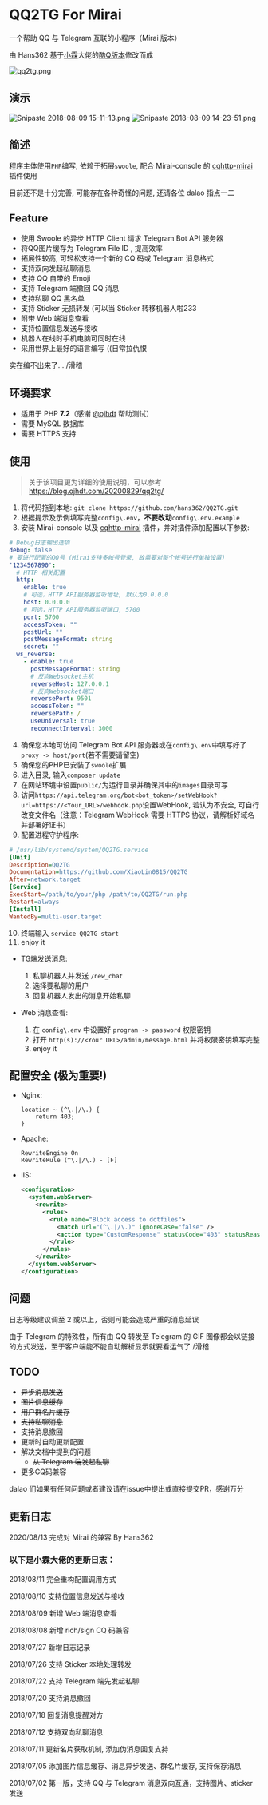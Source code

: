 # QQ2TG For Mirai

一个帮助 QQ 与 Telegram 互联的小程序（Mirai 版本）

由 Hans362 基于[小霖](https://github.com/isXiaoLin)大佬的[酷Q版本](https://github.com/isXiaoLin/QQ2TG)修改而成

![qq2tg.png](https://i.loli.net/2018/07/22/5b543094633b6.png)

## 演示

![Snipaste 2018-08-09 15-11-13.png](https://i.loli.net/2018/08/09/5b6be92422320.png)
![Snipaste 2018-08-09 14-23-51.png](https://i.loli.net/2018/08/09/5b6be81161b02.png)

## 简述

程序主体使用`PHP`编写, 依赖于拓展`swoole`, 配合 Mirai-console 的 [cqhttp-mirai](https://github.com/yyuueexxiinngg/cqhttp-mirai) 插件使用

目前还不是十分完善, 可能存在各种奇怪的问题, 还请各位 dalao 指点一二

## Feature

- 使用 Swoole 的异步 HTTP Client 请求 Telegram Bot API 服务器
- 将QQ图片缓存为 Telegram File ID , 提高效率
- 拓展性较高, 可轻松支持一个新的 CQ 码或 Telegram 消息格式
- 支持双向发起私聊消息
- 支持 QQ 自带的 Emoji
- 支持 Telegram 端撤回 QQ 消息
- 支持私聊 QQ 黑名单
- 支持 Sticker 无损转发 (可以当 Sticker 转移机器人啦233
- 附带 Web 端消息查看
- 支持位置信息发送与接收
- 机器人在线时手机电脑可同时在线
- 采用世界上最好的语言编写  ((日常拉仇恨

实在编不出来了...  /滑稽

## 环境要求

- 适用于 PHP **7.2**（感谢 [@ojhdt](https://github.com/ojhdt) 帮助测试）
- 需要 MySQL 数据库
- 需要 HTTPS 支持

## 使用

> 关于该项目更为详细的使用说明，可以参考 https://blog.ojhdt.com/20200829/qq2tg/

1. 将代码拖到本地:  ```git clone https://github.com/hans362/QQ2TG.git```
2. 根据提示及示例填写完整`config\.env`，**不要改动**`config\.env.example`
3. 安装 Mirai-console 以及 [cqhttp-mirai](https://github.com/yyuueexxiinngg/cqhttp-mirai) 插件，并对插件添加配置以下参数:
```yml
# Debug日志输出选项
debug: false
# 要进行配置的QQ号 (Mirai支持多帐号登录, 故需要对每个帐号进行单独设置)
'1234567890':
  # HTTP 相关配置
  http:
    enable: true
    # 可选，HTTP API服务器监听地址, 默认为0.0.0.0
    host: 0.0.0.0
    # 可选，HTTP API服务器监听端口, 5700
    port: 5700
    accessToken: ""
    postUrl: ""
    postMessageFormat: string
    secret: ""
  ws_reverse:
    - enable: true
      postMessageFormat: string
      # 反向Websocket主机
      reverseHost: 127.0.0.1
      # 反向Websocket端口
      reversePort: 9501
      accessToken: ""
      reversePath: /
      useUniversal: true
      reconnectInterval: 3000
```
4. 确保您本地可访问 Telegram Bot API 服务器或在`config\.env`中填写好了`proxy -> host/port`(若不需要请留空)
5. 确保您的PHP已安装了`swoole`扩展
6. 进入目录, 输入```composer update```
7. 在网站环境中设置`public/`为运行目录并确保其中的`images`目录可写
8. 访问`https://api.telegram.org/bot<bot_token>/setWebHook?url=https://<Your_URL>/webhook.php`设置WebHook, 若认为不安全, 可自行改变文件名（注意：Telegram WebHook 需要 HTTPS 协议，请解析好域名并部署好证书）
9. 配置进程守护程序:
```ini
# /usr/lib/systemd/system/QQ2TG.service
[Unit]
Description=QQ2TG
Documentation=https://github.com/XiaoLin0815/QQ2TG
After=network.target
[Service]
ExecStart=/path/to/your/php /path/to/QQ2TG/run.php
Restart=always
[Install]
WantedBy=multi-user.target
```
10. 终端输入 ```service QQ2TG start```
11. enjoy it

- TG端发送消息:
    1. 私聊机器人并发送 `/new_chat`
    2. 选择要私聊的用户
    3. 回复机器人发出的消息开始私聊

- Web 消息查看:
    1. 在 `config\.env` 中设置好 `program -> password` 权限密钥
    2. 打开 `http(s)://<Your URL>/admin/message.html` 并将权限密钥填写完整
    3. enjoy it

## 配置安全 (**极为重要!**)

- Nginx:
    ```nginx
    location ~ (^\.|/\.) {
        return 403;
    }
    ```

- Apache:
    ```apacheconfig
    RewriteEngine On
    RewriteRule (^\.|/\.) - [F]
    ```

- IIS:
    ```xml
    <configuration>
      <system.webServer>
        <rewrite>
          <rules>
            <rule name="Block access to dotfiles">
              <match url="(^\.|/\.)" ignoreCase="false" />
              <action type="CustomResponse" statusCode="403" statusReason="Forbidden" />
            </rule>
          </rules>
        </rewrite>
      </system.webServer>
    </configuration>
    ```

## 问题

日志等级建议调至 2 或以上，否则可能会造成严重的消息延误

由于 Telegram 的特殊性，所有由 QQ 转发至 Telegram 的 GIF 图像都会以链接的方式发送，至于客户端能不能自动解析显示就要看运气了 /滑稽

## TODO

- ~~异步消息发送~~
- ~~图片信息缓存~~
- ~~用户群名片缓存~~
- ~~支持私聊消息~~
- ~~支持消息撤回~~
- 更新时自动更新配置
- ~~解决文档中提到的问题~~
  - ~~从 Telegram 端发起私聊~~
- ~~更多CQ码兼容~~

dalao 们如果有任何问题或者建议请在issue中提出或直接提交PR，感谢万分

## 更新日志

2020/08/13 完成对 Mirai 的兼容 By Hans362

### 以下是小霖大佬的更新日志：

2018/08/11 完全重构配置调用方式

2018/08/10 支持位置信息发送与接收

2018/08/09 新增 Web 端消息查看

2018/08/08 新增 rich/sign CQ 码兼容

2018/07/27 新增日志记录

2018/07/26 支持 Sticker 本地处理转发

2018/07/22 支持 Telegram 端先发起私聊

2018/07/20 支持消息撤回

2018/07/18 回复消息提醒对方

2018/07/12 支持双向私聊消息

2018/07/11 更新名片获取机制, 添加伪消息回复支持

2018/07/05 添加图片信息缓存、消息异步发送、群名片缓存, 支持保存消息

2018/07/02 第一版，支持 QQ 与 Telegram 消息双向互通，支持图片、sticker 发送